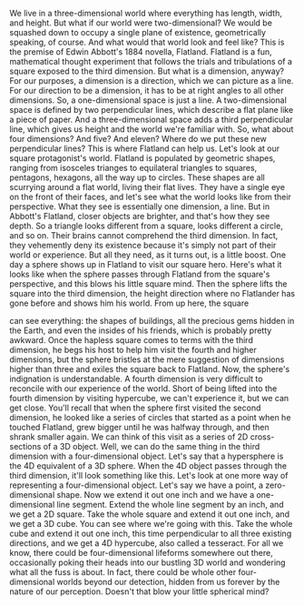 
We live in a three-dimensional world
where everything has length,
width,
and height.
But what if our world
were two-dimensional?
We would be squashed down
to occupy a single plane of existence,
geometrically speaking, of course.
And what would that world
look and feel like?
This is the premise
of Edwin Abbott&#39;s 1884 novella, Flatland.
Flatland is a fun, mathematical
thought experiment
that follows the trials
and tribulations of a square
exposed to the third dimension.
But what is a dimension, anyway?
For our purposes,
a dimension is a direction,
which we can picture as a line.
For our direction to be a dimension,
it has to be at right angles
to all other dimensions.
So, a one-dimensional
space is just a line.
A two-dimensional space is defined
by two perpendicular lines,
which describe a flat plane
like a piece of paper.
And a three-dimensional space
adds a third perpendicular line,
which gives us height
and the world we&#39;re familiar with.
So, what about four dimensions?
And five?
And eleven?
Where do we put these new
perpendicular lines?
This is where Flatland can help us.
Let&#39;s look at our square
protagonist&#39;s world.
Flatland is populated by geometric shapes,
ranging from isosceles trianges
to equilateral triangles
to squares,
pentagons,
hexagons,
all the way up to circles.
These shapes are all scurrying
around a flat world,
living their flat lives.
They have a single eye
on the front of their faces,
and let&#39;s see what the world looks like
from their perspective.
What they see is essentially
one dimension,
a line.
But in Abbott&#39;s Flatland,
closer objects are brighter,
and that&#39;s how they see depth.
So a triangle looks
different from a square,
looks different a circle,
and so on.
Their brains cannot comprehend
the third dimension.
In fact, they vehemently
deny its existence
because it&#39;s simply not
part of their world
or experience.
But all they need,
as it turns out,
is a little boost.
One day a sphere shows up in Flatland
to visit our square hero.
Here&#39;s what it looks like
when the sphere passes through Flatland
from the square&#39;s perspective,
and this blows his little square mind.
Then the sphere lifts the square
into the third dimension,
the height direction where no
Flatlander has gone before
and shows him his world.
From up here, the square

can see everything:
the shapes of buildings,
all the precious gems hidden in the Earth,
and even the insides of his friends,
which is probably pretty awkward.
Once the hapless square
comes to terms with the third dimension,
he begs his host to help him
visit the fourth and higher dimensions,
but the sphere bristles
at the mere suggestion
of dimensions higher than three
and exiles the square back to Flatland.
Now, the sphere&#39;s indignation
is understandable.
A fourth dimension is very difficult
to reconcile with our experience
of the world.
Short of being lifted
into the fourth dimension
by visiting hypercube,
we can&#39;t experience it,
but we can get close.
You&#39;ll recall that when the sphere
first visited the second dimension,
he looked like a series of circles
that started as a point
when he touched Flatland,
grew bigger until he was halfway through,
and then shrank smaller again.
We can think of this visit
as a series of 2D
cross-sections of a 3D object.
Well, we can do the same thing
in the third dimension
with a four-dimensional object.
Let&#39;s say that a hypersphere
is the 4D equivalent of a 3D sphere.
When the 4D object passes
through the third dimension,
it&#39;ll look something like this.
Let&#39;s look at one more way
of representing a four-dimensional object.
Let&#39;s say we have a point,
a zero-dimensional shape.
Now we extend it out one inch
and we have a one-dimensional
line segment.
Extend the whole line segment by an inch,
and we get a 2D square.
Take the whole square
and extend it out one inch,
and we get a 3D cube.
You can see where we&#39;re going with this.
Take the whole cube
and extend it out one inch,
this time perpendicular
to all three existing directions,
and we get a 4D hypercube,
also called a tesseract.
For all we know,
there could be four-dimensional lifeforms
somewhere out there,
occasionally poking their heads
into our bustling 3D world
and wondering what all the fuss is about.
In fact, there could be whole
other four-dimensional worlds
beyond our detection,
hidden from us forever
by the nature of our perception.
Doesn&#39;t that blow
your little spherical mind?
